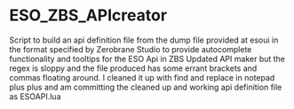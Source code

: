 # ESO_ZBS_APIcreator
Script to build an api definition file from the dump file provided at esoui in the format specified by Zerobrane Studio to provide autocomplete functionality and tooltips for the ESO Api in ZBS
Updated API maker but the regex is sloppy and the file produced has some errant brackets and commas floating around. I cleaned it up with find and replace in notepad plus plus and am committing the cleaned up and working api definition file as ESOAPI.lua
